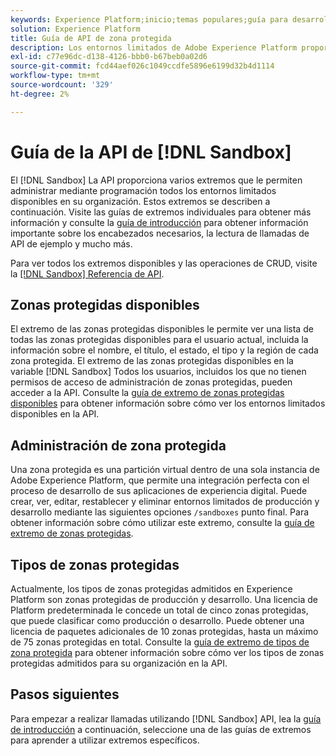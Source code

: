 ```yaml
---
keywords: Experience Platform;inicio;temas populares;guía para desarrolladores de espacios aislados
solution: Experience Platform
title: Guía de API de zona protegida
description: Los entornos limitados de Adobe Experience Platform proporcionan entornos de desarrollo aislados que le permiten probar funciones, ejecutar experimentos y realizar configuraciones personalizadas sin afectar al entorno de producción.
exl-id: c77e96dc-d138-4126-bbb0-b67beb0a02d6
source-git-commit: fcd44aef026c1049ccdfe5896e6199d32b4d1114
workflow-type: tm+mt
source-wordcount: '329'
ht-degree: 2%

---
```


# Guía de la API de [!DNL Sandbox]

El [!DNL Sandbox] La API proporciona varios extremos que le permiten administrar mediante programación todos los entornos limitados disponibles en su organización. Estos extremos se describen a continuación. Visite las guías de extremos individuales para obtener más información y consulte la [guía de introducción](./getting-started.md) para obtener información importante sobre los encabezados necesarios, la lectura de llamadas de API de ejemplo y mucho más.

Para ver todos los extremos disponibles y las operaciones de CRUD, visite la [[!DNL Sandbox] Referencia de API](https://www.adobe.io/experience-platform-apis/references/sandbox).

## Zonas protegidas disponibles

El extremo de las zonas protegidas disponibles le permite ver una lista de todas las zonas protegidas disponibles para el usuario actual, incluida la información sobre el nombre, el título, el estado, el tipo y la región de cada zona protegida. El extremo de las zonas protegidas disponibles en la variable [!DNL Sandbox] Todos los usuarios, incluidos los que no tienen permisos de acceso de administración de zonas protegidas, pueden acceder a la API. Consulte la [guía de extremo de zonas protegidas disponibles](./available.md) para obtener información sobre cómo ver los entornos limitados disponibles en la API.

## Administración de zona protegida

Una zona protegida es una partición virtual dentro de una sola instancia de Adobe Experience Platform, que permite una integración perfecta con el proceso de desarrollo de sus aplicaciones de experiencia digital. Puede crear, ver, editar, restablecer y eliminar entornos limitados de producción y desarrollo mediante las siguientes opciones `/sandboxes` punto final. Para obtener información sobre cómo utilizar este extremo, consulte la [guía de extremo de zonas protegidas](./sandboxes.md).

## Tipos de zonas protegidas

Actualmente, los tipos de zonas protegidas admitidos en Experience Platform son zonas protegidas de producción y desarrollo. Una licencia de Platform predeterminada le concede un total de cinco zonas protegidas, que puede clasificar como producción o desarrollo. Puede obtener una licencia de paquetes adicionales de 10 zonas protegidas, hasta un máximo de 75 zonas protegidas en total. Consulte la [guía de extremo de tipos de zona protegida](./types.md) para obtener información sobre cómo ver los tipos de zonas protegidas admitidos para su organización en la API.

## Pasos siguientes

Para empezar a realizar llamadas utilizando [!DNL Sandbox] API, lea la [guía de introducción](./getting-started.md) a continuación, seleccione una de las guías de extremos para aprender a utilizar extremos específicos.
